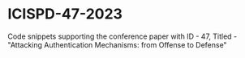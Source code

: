 # ICISPD-47-2023
Code snippets supporting the conference paper with ID - 47, Titled - "Attacking Authentication Mechanisms: from Offense to Defense"
